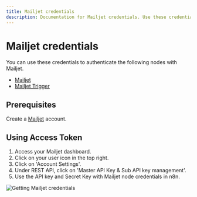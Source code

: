 ```yaml
---
title: Mailjet credentials
description: Documentation for Mailjet credentials. Use these credentials to authenticate Mailjet in n8n, a workflow automation platform.
---
```


# Mailjet credentials

You can use these credentials to authenticate the following nodes with Mailjet.

- [Mailjet](/integrations/builtin/app-nodes/n8n-nodes-base.mailjet/)
- [Mailjet Trigger](/integrations/builtin/trigger-nodes/n8n-nodes-base.mailjettrigger/)

## Prerequisites

Create a [Mailjet](https://www.mailjet.com/) account.

## Using Access Token

1. Access your Mailjet dashboard.
2. Click on your user icon in the top right.
3. Click on 'Account Settings'.
4. Under REST API, click on 'Master API Key & Sub API key management'.
5. Use the API key and Secret Key with Mailjet node credentials in n8n.

![Getting Mailjet credentials](/_images/integrations/builtin/credentials/mailjet/using-access-token.gif)

